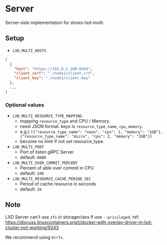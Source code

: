 # Server

Server-side implementation for shoes-lxd-multi

## Setup

- `LXD_MULTI_HOSTS`

```json
[
  {
    "host": "https://192.0.2.100:8443",
    "client_cert": "./node1/client.crt",
    "client_key": "./node1/client.key"
  },
  ...
]
```

### Optional values

- `LXD_MULTI_RESOURCE_TYPE_MAPPING`
    - mapping `resource_type` and CPU / Memory.
    - need JSON format. keys is `resource_type_name`, `cpu`, `memory`.
    - e.g.) `[{"resource_type_name": "nano", "cpu": 1, "memory": "1GB"}, {"resource_type_name": "micro", "cpu": 2, "memory": "2GB"}]`
    - become no limit if not set resource_type.
- `LXD_MULTI_PORT`
    - Port of listen gRPC Server
    - default: `8080`
- `LXD_MULTI_OVER_COMMIT_PERCENT`
    - Percent of able over commit in CPU
    - default: `100`
- `LXD_MULTI_RESOURCE_CACHE_PERIOD_SEC`
    - Period of cache resource in seconds
    - default: `10`

## Note
LXD Server can't use `zfs` in storageclass if use `--privileged`. ref: https://discuss.linuxcontainers.org/t/docker-with-overlay-driver-in-lxd-cluster-not-working/9243

We recommend using `btrfs`.